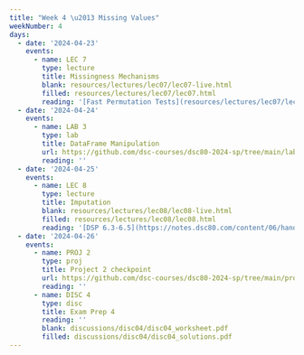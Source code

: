 ```yaml
---
title: "Week 4 \u2013 Missing Values"
weekNumber: 4
days:
  - date: '2024-04-23'
    events:
      - name: LEC 7
        type: lecture
        title: Missingness Mechanisms
        blank: resources/lectures/lec07/lec07-live.html
        filled: resources/lectures/lec07/lec07.html
        reading: '[Fast Permutation Tests](resources/lectures/lec07/lec07-fast-permutation-tests.html), [A1](https://www.ncbi.nlm.nih.gov/pmc/articles/PMC4121561/), [A2](https://stefvanbuuren.name/fimd/sec-MCAR.html)'
  - date: '2024-04-24'
    events:
      - name: LAB 3
        type: lab
        title: DataFrame Manipulation
        url: https://github.com/dsc-courses/dsc80-2024-sp/tree/main/labs/lab03
        reading: ''
  - date: '2024-04-25'
    events:
      - name: LEC 8
        type: lecture
        title: Imputation
        blank: resources/lectures/lec08/lec08-live.html
        filled: resources/lectures/lec08/lec08.html
        reading: '[DSP 6.3-6.5](https://notes.dsc80.com/content/06/handling-missing-data.html)'
  - date: '2024-04-26'
    events:
      - name: PROJ 2
        type: proj
        title: Project 2 checkpoint
        url: https://github.com/dsc-courses/dsc80-2024-sp/tree/main/projects/02-loan_applications
        reading: ''
      - name: DISC 4
        type: disc
        title: Exam Prep 4
        reading: ''
        blank: discussions/disc04/disc04_worksheet.pdf
        filled: discussions/disc04/disc04_solutions.pdf
---
```

